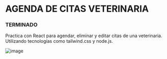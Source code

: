 # AGENDA DE CITAS VETERINARIA

### TERMINADO
Practica con React para agendar, eliminar y editar citas de una veterinaria. Utilizando tecnologías como  tailwind.css y node.js.

![image](https://user-images.githubusercontent.com/45528951/163950822-f40cacbd-4e74-457e-9b8b-b8de5ff2ae4c.png)

